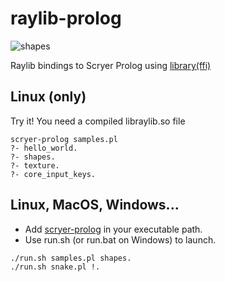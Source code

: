 # raylib-prolog

![shapes](shapes.png)

Raylib bindings to Scryer Prolog using [library(ffi)](https://www.scryer.pl/ffi.html)

## Linux (only)
Try it! You need a compiled libraylib.so file

```
scryer-prolog samples.pl
?- hello_world.
?- shapes.
?- texture.
?- core_input_keys.
```

## Linux, MacOS, Windows...
- Add [scryer-prolog](https://www.scryer.pl) in your executable path.
- Use run.sh (or run.bat on Windows) to launch.

```
./run.sh samples.pl shapes.
./run.sh snake.pl !.
```

